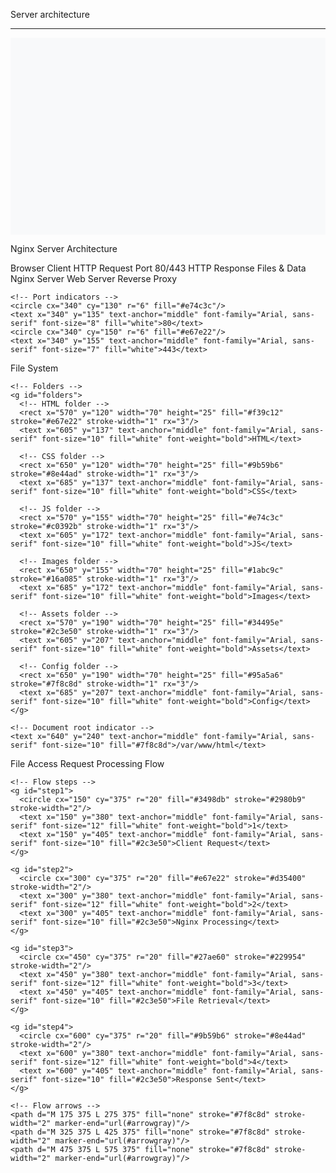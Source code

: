 Server architecture
______________________________________________________________________________
<svg viewBox="0 0 800 500" xmlns="http://www.w3.org/2000/svg">
  <!-- Background -->
  <rect width="800" height="500" fill="#f8f9fa"/>
  
  <!-- Title -->
  <text x="400" y="30" text-anchor="middle" font-family="Arial, sans-serif" font-size="20" font-weight="bold" fill="#2c3e50">Nginx Server Architecture</text>
  
  <!-- Browser -->
  <g id="browser">
    <rect x="50" y="100" width="120" height="80" rx="10" fill="#e74c3c" stroke="#c0392b" stroke-width="2"/>
    <text x="110" y="125" text-anchor="middle" font-family="Arial, sans-serif" font-size="12" fill="white" font-weight="bold">Browser</text>
    <text x="110" y="140" text-anchor="middle" font-family="Arial, sans-serif" font-size="10" fill="white">Client</text>
    <circle cx="70" cy="155" r="4" fill="white"/>
    <circle cx="85" cy="155" r="4" fill="white"/>
    <circle cx="100" cy="155" r="4" fill="white"/>
    <rect x="60" y="165" width="100" height="10" fill="white" rx="2"/>
  </g>
  
  <!-- Request Arrow -->
  <g id="request">
    <path d="M 170 120 Q 250 90 330 120" fill="none" stroke="#3498db" stroke-width="3" marker-end="url(#arrowblue)"/>
    <text x="250" y="105" text-anchor="middle" font-family="Arial, sans-serif" font-size="11" fill="#3498db" font-weight="bold">HTTP Request</text>
    <text x="250" y="118" text-anchor="middle" font-family="Arial, sans-serif" font-size="9" fill="#3498db">Port 80/443</text>
  </g>
  
  <!-- Response Arrow -->
  <g id="response">
    <path d="M 330 160 Q 250 190 170 160" fill="none" stroke="#27ae60" stroke-width="3" marker-end="url(#arrowgreen)"/>
    <text x="250" y="185" text-anchor="middle" font-family="Arial, sans-serif" font-size="11" fill="#27ae60" font-weight="bold">HTTP Response</text>
    <text x="250" y="198" text-anchor="middle" font-family="Arial, sans-serif" font-size="9" fill="#27ae60">Files & Data</text>
  </g>
  
  <!-- Nginx Server -->
  <g id="nginx">
    <rect x="330" y="100" width="140" height="80" rx="10" fill="#2c3e50" stroke="#34495e" stroke-width="2"/>
    <text x="400" y="125" text-anchor="middle" font-family="Arial, sans-serif" font-size="14" fill="white" font-weight="bold">Nginx Server</text>
    <text x="400" y="145" text-anchor="middle" font-family="Arial, sans-serif" font-size="10" fill="#bdc3c7">Web Server</text>
    <text x="400" y="160" text-anchor="middle" font-family="Arial, sans-serif" font-size="10" fill="#bdc3c7">Reverse Proxy</text>
    
    <!-- Port indicators -->
    <circle cx="340" cy="130" r="6" fill="#e74c3c"/>
    <text x="340" y="135" text-anchor="middle" font-family="Arial, sans-serif" font-size="8" fill="white">80</text>
    <circle cx="340" cy="150" r="6" fill="#e67e22"/>
    <text x="340" y="155" text-anchor="middle" font-family="Arial, sans-serif" font-size="7" fill="white">443</text>
  </g>
  
  <!-- File System -->
  <g id="filesystem">
    <rect x="550" y="80" width="180" height="180" rx="10" fill="#ecf0f1" stroke="#bdc3c7" stroke-width="2"/>
    <text x="640" y="105" text-anchor="middle" font-family="Arial, sans-serif" font-size="14" fill="#2c3e50" font-weight="bold">File System</text>
    
    <!-- Folders -->
    <g id="folders">
      <!-- HTML folder -->
      <rect x="570" y="120" width="70" height="25" fill="#f39c12" stroke="#e67e22" stroke-width="1" rx="3"/>
      <text x="605" y="137" text-anchor="middle" font-family="Arial, sans-serif" font-size="10" fill="white" font-weight="bold">HTML</text>
      
      <!-- CSS folder -->
      <rect x="650" y="120" width="70" height="25" fill="#9b59b6" stroke="#8e44ad" stroke-width="1" rx="3"/>
      <text x="685" y="137" text-anchor="middle" font-family="Arial, sans-serif" font-size="10" fill="white" font-weight="bold">CSS</text>
      
      <!-- JS folder -->
      <rect x="570" y="155" width="70" height="25" fill="#e74c3c" stroke="#c0392b" stroke-width="1" rx="3"/>
      <text x="605" y="172" text-anchor="middle" font-family="Arial, sans-serif" font-size="10" fill="white" font-weight="bold">JS</text>
      
      <!-- Images folder -->
      <rect x="650" y="155" width="70" height="25" fill="#1abc9c" stroke="#16a085" stroke-width="1" rx="3"/>
      <text x="685" y="172" text-anchor="middle" font-family="Arial, sans-serif" font-size="10" fill="white" font-weight="bold">Images</text>
      
      <!-- Assets folder -->
      <rect x="570" y="190" width="70" height="25" fill="#34495e" stroke="#2c3e50" stroke-width="1" rx="3"/>
      <text x="605" y="207" text-anchor="middle" font-family="Arial, sans-serif" font-size="10" fill="white" font-weight="bold">Assets</text>
      
      <!-- Config folder -->
      <rect x="650" y="190" width="70" height="25" fill="#95a5a6" stroke="#7f8c8d" stroke-width="1" rx="3"/>
      <text x="685" y="207" text-anchor="middle" font-family="Arial, sans-serif" font-size="10" fill="white" font-weight="bold">Config</text>
    </g>
    
    <!-- Document root indicator -->
    <text x="640" y="240" text-anchor="middle" font-family="Arial, sans-serif" font-size="10" fill="#7f8c8d">/var/www/html</text>
  </g>
  
  <!-- File Access Arrow -->
  <g id="fileaccess">
    <path d="M 470 140 L 530 140" fill="none" stroke="#9b59b6" stroke-width="2" marker-end="url(#arrowpurple)" stroke-dasharray="5,5"/>
    <text x="500" y="135" text-anchor="middle" font-family="Arial, sans-serif" font-size="10" fill="#9b59b6" font-weight="bold">File Access</text>
  </g>
  
  <!-- Process Flow -->
  <g id="process">
    <rect x="100" y="320" width="600" height="120" rx="10" fill="#ecf0f1" stroke="#bdc3c7" stroke-width="1"/>
    <text x="400" y="345" text-anchor="middle" font-family="Arial, sans-serif" font-size="14" fill="#2c3e50" font-weight="bold">Request Processing Flow</text>
    
    <!-- Flow steps -->
    <g id="step1">
      <circle cx="150" cy="375" r="20" fill="#3498db" stroke="#2980b9" stroke-width="2"/>
      <text x="150" y="380" text-anchor="middle" font-family="Arial, sans-serif" font-size="12" fill="white" font-weight="bold">1</text>
      <text x="150" y="405" text-anchor="middle" font-family="Arial, sans-serif" font-size="10" fill="#2c3e50">Client Request</text>
    </g>
    
    <g id="step2">
      <circle cx="300" cy="375" r="20" fill="#e67e22" stroke="#d35400" stroke-width="2"/>
      <text x="300" y="380" text-anchor="middle" font-family="Arial, sans-serif" font-size="12" fill="white" font-weight="bold">2</text>
      <text x="300" y="405" text-anchor="middle" font-family="Arial, sans-serif" font-size="10" fill="#2c3e50">Nginx Processing</text>
    </g>
    
    <g id="step3">
      <circle cx="450" cy="375" r="20" fill="#27ae60" stroke="#229954" stroke-width="2"/>
      <text x="450" y="380" text-anchor="middle" font-family="Arial, sans-serif" font-size="12" fill="white" font-weight="bold">3</text>
      <text x="450" y="405" text-anchor="middle" font-family="Arial, sans-serif" font-size="10" fill="#2c3e50">File Retrieval</text>
    </g>
    
    <g id="step4">
      <circle cx="600" cy="375" r="20" fill="#9b59b6" stroke="#8e44ad" stroke-width="2"/>
      <text x="600" y="380" text-anchor="middle" font-family="Arial, sans-serif" font-size="12" fill="white" font-weight="bold">4</text>
      <text x="600" y="405" text-anchor="middle" font-family="Arial, sans-serif" font-size="10" fill="#2c3e50">Response Sent</text>
    </g>
    
    <!-- Flow arrows -->
    <path d="M 175 375 L 275 375" fill="none" stroke="#7f8c8d" stroke-width="2" marker-end="url(#arrowgray)"/>
    <path d="M 325 375 L 425 375" fill="none" stroke="#7f8c8d" stroke-width="2" marker-end="url(#arrowgray)"/>
    <path d="M 475 375 L 575 375" fill="none" stroke="#7f8c8d" stroke-width="2" marker-end="url(#arrowgray)"/>
  </g>
  
  <!-- Arrow markers -->
  <defs>
    <marker id="arrowblue" markerWidth="10" markerHeight="10" refX="9" refY="3" orient="auto" markerUnits="strokeWidth">
      <polygon points="0,0 0,6 9,3" fill="#3498db"/>
    </marker>
    <marker id="arrowgreen" markerWidth="10" markerHeight="10" refX="9" refY="3" orient="auto" markerUnits="strokeWidth">
      <polygon points="0,0 0,6 9,3" fill="#27ae60"/>
    </marker>
    <marker id="arrowpurple" markerWidth="10" markerHeight="10" refX="9" refY="3" orient="auto" markerUnits="strokeWidth">
      <polygon points="0,0 0,6 9,3" fill="#9b59b6"/>
    </marker>
    <marker id="arrowgray" markerWidth="10" markerHeight="10" refX="9" refY="3" orient="auto" markerUnits="strokeWidth">
      <polygon points="0,0 0,6 9,3" fill="#7f8c8d"/>
    </marker>
  </defs>
</svg>